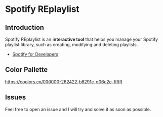 # Spotify REplaylist

## Introduction

Spotify REplaylist is an **interactive tool** that helps you manage your Spotify playlist library, such as creating, modifying and deleting playlists.

- [Spotify for Developers](https://developer.spotify.com/)

## Color Pallette
https://coolors.co/000000-262422-b8291c-d06c2e-ffffff

## Issues

Feel free to open an issue and I will try and solve it as soon as possible.
